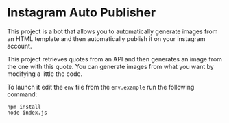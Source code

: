 # Instagram Auto Publisher
This project is a bot that allows you to automatically generate images from an HTML template and then automatically publish it on your instagram account.

This project retrieves quotes from an API and then generates an image from the one with this quote. You can generate images from what you want by modifying a little the code.

To launch it edit the `env` file from the `env.example` run the following command:

```
npm install
node index.js
```